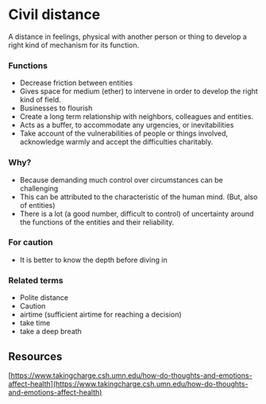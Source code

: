 # Civil distance

A distance in feelings, physical with another person or thing to develop a right kind of mechanism for its function.

### Functions

* Decrease friction between entities
* Gives space for medium (ether) to intervene in order to develop the right kind of field.
* Businesses to flourish
* Create a long term relationship with neighbors, colleagues and entities.
* Acts as a buffer, to accommodate any urgencies, or inevitabilities
* Take account of the vulnerabilities of people or things involved, acknowledge warmly and accept the difficulties charitably.

### Why?

* Because demanding much control over circumstances can be challenging
* This can be attributed to the characteristic of the human mind. (But, also of entities)
* There is a lot (a good number, difficult to control) of uncertainty around the functions of the entities and their reliability.

### For caution

* It is better to know the depth before diving in

### Related terms

* Polite distance
* Caution
* airtime (sufficient airtime for reaching a decision)
* take time
* take a deep breath

## Resources

[https://www.takingcharge.csh.umn.edu/how-do-thoughts-and-emotions-affect-health](https://www.takingcharge.csh.umn.edu/how-do-thoughts-and-emotions-affect-health)
